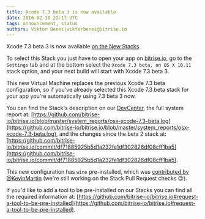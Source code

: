 ```yaml
---
title: Xcode 7.3 beta 3 is now available
date: 2016-02-10 22:17 UTC
tags: announcement, status
authors: Viktor Benei|viktorbenei@bitrise.io
---
```


Xcode 7.3 beta 3 is now available [on the New Stacks](http://blog.bitrise.io/2016/01/20/here-comes-the-new-stack.html).

To select this Stack you just have to open your app on [bitrise.io](https://www.bitrise.io),
go to the `Settings` tab and at the bottom select the `Xcode 7.3 beta, on OS X 10.11`
stack option, and your next build will start with Xcode 7.3 beta 3.

This new Virtual Machine replaces the previous Xcode 7.3 beta configuration,
so if you've already selected this Xcode 7.3 beta stack for your app
you're automatically using 7.3 beta 3 now.

You can find the Stack's description on our [DevCenter](http://devcenter.bitrise.io/v1.0/docs/available-stacks#section-xcode-7-3-beta-on-os-x-10-11), the full system report at: [https://github.com/bitrise-io/bitrise.io/blob/master/system_reports/osx-xcode-7.3-beta.log](https://github.com/bitrise-io/bitrise.io/blob/master/system_reports/osx-xcode-7.3-beta.log),
and the changes since the beta 2 stack at: [https://github.com/bitrise-io/bitrise.io/commit/df71885925b5d1a232fe1df302826df08cff1ba5](https://github.com/bitrise-io/bitrise.io/commit/df71885925b5d1a232fe1df302826df08cff1ba5).

This new configuration has `wine` pre-installed,
which was [contributed by @KevinMartin](https://github.com/bitrise-io/osx-box-bootstrap/pull/5)
(we're still working on the Stack Pull Request checks 😉).

If you'd like to add a tool to be pre-installed on our Stacks
you can find all the required information at: [https://github.com/bitrise-io/bitrise.io#request-a-tool-to-be-pre-installed](https://github.com/bitrise-io/bitrise.io#request-a-tool-to-be-pre-installed).
